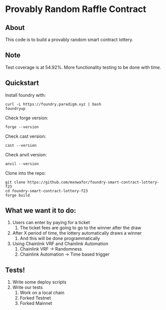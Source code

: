 # Provably Random Raffle Contract

## About

This code is to build a provably random smart contract lottery.

## Note
Test coverage is at 54.92%. More functionality testing to be done with time.

## Quickstart
Install foundry with:
```
curl -L https://foundry.paradigm.xyz | bash
foundryup
```

Check forge version:
```
forge --version
```

Check cast version:
```
cast --version
```

Check anvil version:
```
anvil --version
```

Clone into the repo:
```
git clone https://github.com/mxnwafor/foundry-smart-contract-lottery-f23
cd foundry-smart-contract-lottery-f23
forge build
```

## What we want it to do:

1. Users can enter by paying for a ticket
    1. The ticket fees are going to go to the winner after the draw
2. After X period of time, the lottery automatically draws a winner
    1. And this will be done programmatically
3. Using Chainlink VRF and Chainlink Automation
    1. Chainlink VRF -> Randomness
    2. Chainlink Automation -> Time based trigger

## Tests!

1. Write some deploy scripts
2. Write our tests
    1. Work on a local chain
    2. Forked Testnet
    3. Forked Mainnet